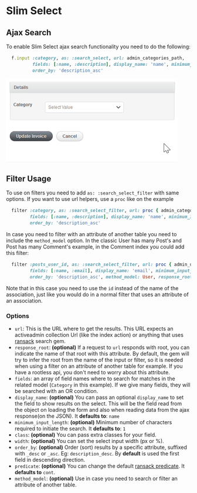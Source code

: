# Slim Select

## Ajax Search

To enable Slim Select ajax search functionality you need to do the following:

```ruby
  f.input :category, as: :search_select, url: admin_categories_path,
          fields: [:name, :description], display_name: 'name', minimum_input_length: 2,
          order_by: 'description_asc'
```

<img src="./images/slim-select-search-select.gif" />

## Filter Usage

To use on filters you need to add `as: :search_select_filter` with same options.
If you want to use url helpers, use a `proc` like on the example

```ruby
  filter :category, as: :search_select_filter, url: proc { admin_categories_path },
         fields: [:name, :description], display_name: 'name', minimum_input_length: 2,
         order_by: 'description_asc'
```

In case you need to filter with an attribute of another table you need to include the `method_model` option. In the classic User has many Post's and Post has many Comment's example, in the Comment index you could add this filter:

```ruby
  filter :posts_user_id, as: :search_select_filter, url: proc { admin_users_path },
         fields: [:name, :email], display_name: 'email', minimum_input_length: 2,
         order_by: 'description_asc', method_model: User, response_root: :users
```
Note that in this case you need to use the `id` instead of the name of the association, just like you would do in a normal filter that uses an attribute of an association.

### Options

* `url`: This is the URL where to get the results. This URL expects an activeadmin collection Url (like the index action) or anything that uses [ransack](https://github.com/activerecord-hackery/ransack) search gem.
* `response_root`: **(optional)** If a request to `url` responds with root, you can indicate the name of that root with this attribute. By default, the gem will try to infer the root from the name of the input or filter, so it is needed when using a filter on an attribute of another table for example. If you have a rootless api, you don't need to worry about this attribute.
* `fields`: an array of field names where to search for matches in the related model (`Category` in this example). If we give many fields, they will be searched with an OR condition.
* `display_name`: **(optional)** You can pass an optional `display_name` to set the field to show results on the select. This will be the field read from the object on loading the form and also when reading data from the ajax response(on the JSON). It **defaults to**: `name`
* `minimum_input_length`: **(optional)** Minimum number of characters required to initiate the
  search. It **defaults to**: `1`
* `class`: **(optional)** You can pass extra classes for your field.
* `width`: **(optional)** You can set the select input width (px or %).
* `order_by`: **(optional)** Order (sort) results by a specific attribute, suffixed with `_desc` or `_asc`. Eg: `description_desc`. By **default** is used the first field in descending direction.
* `predicate`: **(optional)** You can change the default [ransack predicate](https://github.com/activerecord-hackery/ransack#search-matchers). It **defaults to** `cont`.
* `method_model`: **(optional)** Use in case you need to search or filter an attribute of another table.
